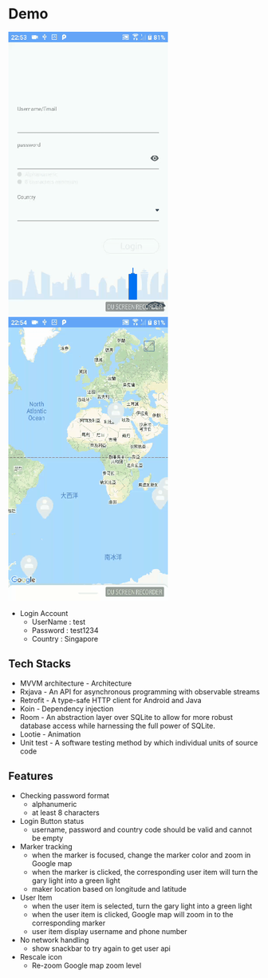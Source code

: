 # Demo

![demo1](https://github.com/ChengTaHuang/location_assignment/blob/master/demo/demo1.gif)
![demo2](https://github.com/ChengTaHuang/location_assignment/blob/master/demo/demo2.gif)
* Login Account 
  * UserName : test
  * Password : test1234
  * Country : Singapore
## Tech Stacks
* MVVM architecture - Architecture
* Rxjava - An API for asynchronous programming with observable streams
* Retrofit - A type-safe HTTP client for Android and Java
* Koin - Dependency injection
* Room - An abstraction layer over SQLite to allow for more robust database access while harnessing the full power of SQLite.
* Lootie - Animation
* Unit test - A software testing method by which individual units of source code

## Features
* Checking password format
  * alphanumeric
  * at least 8 characters
* Login Button status
  * username, password and country code should be valid and cannot be empty
* Marker tracking
  * when the marker is focused, change the marker color and zoom in Google map
  * when the marker is clicked, the corresponding user item will turn the gary light into a green light
  * maker location based on longitude and latitude
* User Item
  * when the user item is selected, turn the gary light into a green light
  * when the user item is clicked, Google map will zoom in to the corresponding marker
  * user item display username and phone number
* No network handling
  * show snackbar to try again to get user api
* Rescale icon
  * Re-zoom Google map zoom level
